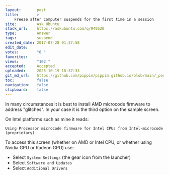```yaml
---
layout:       post
title:        >
    Freeze after computer suspends for the first time in a session
site:         Ask Ubuntu
stack_url:    https://askubuntu.com/q/940520
type:         Answer
tags:         suspend
created_date: 2017-07-28 01:37:58
edit_date:    
votes:        "0 "
favorites:    
views:        "102 "
accepted:     Accepted
uploaded:     2025-10-19 18:37:33
git_md_url:   https://github.com/pippim/pippim.github.io/blob/main/_posts/2017/2017-07-28-Freeze-after-computer-suspends-for-the-first-time-in-a-session.md
toc:          false
navigation:   false
clipboard:    false
---
```


In many circumstances it is best to install AMD microcode firmware to address "glitches". In your case it is the third option on the sample screen.

On Intel platforms such as mine it reads:

``` 
Using Processor microcode firmware for Intel CPUs from Intel-microcode (proprietary)
```

To access this screen (whether on AMD or Intel CPU, or whether using Nvidia GPU or Radeon GPU) use:

- Select `System Settings` (the gear icon from the launcher)
- Select `Software and Updates`
- Select `Additional Drivers`
